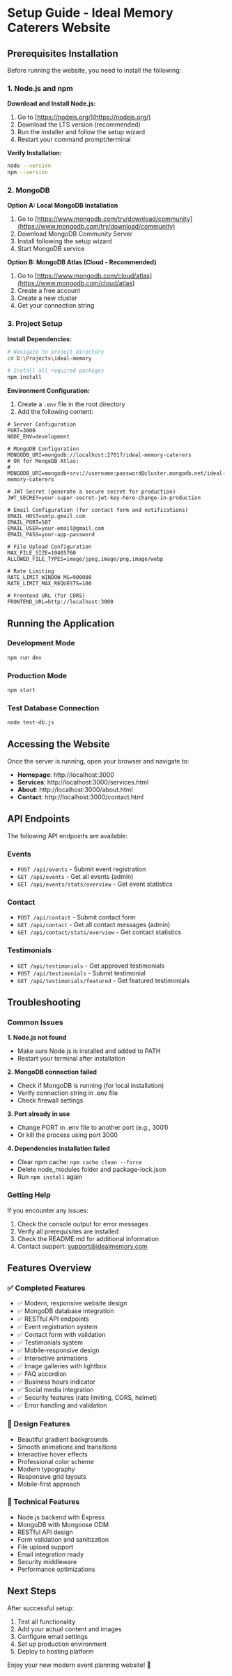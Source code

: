# Setup Guide - Ideal Memory Caterers Website

## Prerequisites Installation

Before running the website, you need to install the following:

### 1. Node.js and npm

**Download and Install Node.js:**
1. Go to [https://nodejs.org/](https://nodejs.org/)
2. Download the LTS version (recommended)
3. Run the installer and follow the setup wizard
4. Restart your command prompt/terminal

**Verify Installation:**
```bash
node --version
npm --version
```

### 2. MongoDB

**Option A: Local MongoDB Installation**
1. Go to [https://www.mongodb.com/try/download/community](https://www.mongodb.com/try/download/community)
2. Download MongoDB Community Server
3. Install following the setup wizard
4. Start MongoDB service

**Option B: MongoDB Atlas (Cloud - Recommended)**
1. Go to [https://www.mongodb.com/cloud/atlas](https://www.mongodb.com/cloud/atlas)
2. Create a free account
3. Create a new cluster
4. Get your connection string

### 3. Project Setup

**Install Dependencies:**
```bash
# Navigate to project directory
cd D:\Projects\ideal-memory

# Install all required packages
npm install
```

**Environment Configuration:**
1. Create a `.env` file in the root directory
2. Add the following content:

```env
# Server Configuration
PORT=3000
NODE_ENV=development

# MongoDB Configuration
MONGODB_URI=mongodb://localhost:27017/ideal-memory-caterers
# OR for MongoDB Atlas:
# MONGODB_URI=mongodb+srv://username:password@cluster.mongodb.net/ideal-memory-caterers

# JWT Secret (generate a secure secret for production)
JWT_SECRET=your-super-secret-jwt-key-here-change-in-production

# Email Configuration (for contact form and notifications)
EMAIL_HOST=smtp.gmail.com
EMAIL_PORT=587
EMAIL_USER=your-email@gmail.com
EMAIL_PASS=your-app-password

# File Upload Configuration
MAX_FILE_SIZE=10485760
ALLOWED_FILE_TYPES=image/jpeg,image/png,image/webp

# Rate Limiting
RATE_LIMIT_WINDOW_MS=900000
RATE_LIMIT_MAX_REQUESTS=100

# Frontend URL (for CORS)
FRONTEND_URL=http://localhost:3000
```

## Running the Application

### Development Mode
```bash
npm run dev
```

### Production Mode
```bash
npm start
```

### Test Database Connection
```bash
node test-db.js
```

## Accessing the Website

Once the server is running, open your browser and navigate to:
- **Homepage**: http://localhost:3000
- **Services**: http://localhost:3000/services.html
- **About**: http://localhost:3000/about.html
- **Contact**: http://localhost:3000/contact.html

## API Endpoints

The following API endpoints are available:

### Events
- `POST /api/events` - Submit event registration
- `GET /api/events` - Get all events (admin)
- `GET /api/events/stats/overview` - Get event statistics

### Contact
- `POST /api/contact` - Submit contact form
- `GET /api/contact` - Get all contact messages (admin)
- `GET /api/contact/stats/overview` - Get contact statistics

### Testimonials
- `GET /api/testimonials` - Get approved testimonials
- `POST /api/testimonials` - Submit testimonial
- `GET /api/testimonials/featured` - Get featured testimonials

## Troubleshooting

### Common Issues

**1. Node.js not found**
- Make sure Node.js is installed and added to PATH
- Restart your terminal after installation

**2. MongoDB connection failed**
- Check if MongoDB is running (for local installation)
- Verify connection string in .env file
- Check firewall settings

**3. Port already in use**
- Change PORT in .env file to another port (e.g., 3001)
- Or kill the process using port 3000

**4. Dependencies installation failed**
- Clear npm cache: `npm cache clean --force`
- Delete node_modules folder and package-lock.json
- Run `npm install` again

### Getting Help

If you encounter any issues:
1. Check the console output for error messages
2. Verify all prerequisites are installed
3. Check the README.md for additional information
4. Contact support: support@idealmemory.com

## Features Overview

### ✅ Completed Features
- ✅ Modern, responsive website design
- ✅ MongoDB database integration
- ✅ RESTful API endpoints
- ✅ Event registration system
- ✅ Contact form with validation
- ✅ Testimonials system
- ✅ Mobile-responsive design
- ✅ Interactive animations
- ✅ Image galleries with lightbox
- ✅ FAQ accordion
- ✅ Business hours indicator
- ✅ Social media integration
- ✅ Security features (rate limiting, CORS, helmet)
- ✅ Error handling and validation

### 🎨 Design Features
- Beautiful gradient backgrounds
- Smooth animations and transitions
- Interactive hover effects
- Professional color scheme
- Modern typography
- Responsive grid layouts
- Mobile-first approach

### 🔧 Technical Features
- Node.js backend with Express
- MongoDB with Mongoose ODM
- RESTful API design
- Form validation and sanitization
- File upload support
- Email integration ready
- Security middleware
- Performance optimizations

## Next Steps

After successful setup:
1. Test all functionality
2. Add your actual content and images
3. Configure email settings
4. Set up production environment
5. Deploy to hosting platform

Enjoy your new modern event planning website! 🎉

